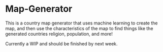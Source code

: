 # Map-Generator
This is a country map generator that uses machine learning to create the map, and then use the characteristics of the map to find things like the generated countries religion, population, and more!

Currently a WIP and should be finished by next week.
